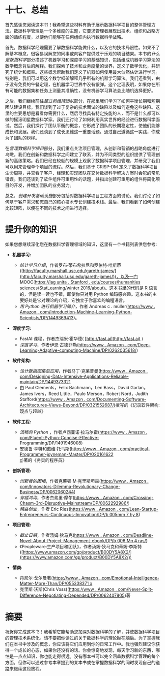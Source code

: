   

# 十七、总结

首先感谢您阅读这本书！我希望这些材料有助于展示数据科学项目的整体管理方法。数据科学管理是一个多维度的主题，它要求管理者展现出技术、组织和战略方面的熟练程度，以便他们能够在任何组织内执行数据科学战略。

首先，数据科学经理需要了解数据科学能做什么，以及它的技术局限性。如果不了解基本概念，很容易误解您的同事或向客户提供过于乐观的项目结果。本书的*什么是数据科学*部分描述了机器学习和深度学习的基础知识，包括组成机器学习算法的数学概念背后的解释。我们探索了技术和业务度量的世界，定义了数学优化，并研究了统计和概率。这些概念帮助我们定义了机器如何使用最大似然估计进行学习。特别是，我们可以用这个数学框架解释几乎所有的机器学习算法。我们还看到，由于没有免费的午餐定理，在机器学习世界中没有银弹。这个定理表明，如果你在所有可能的数据集和任务上测量其准确性，没有机器学习算法会比随机选择更好。

之后，我们继续前往*建立和维持团队*部分，在那里我们学习了如何平衡长期和短期团队建设目标。我们谈到了过于复杂的技术面试的缺陷以及如何避免这些缺陷。这里的主要思想是看看你需要什么，然后寻找具有特定技能的人，而不是什么都可以做的摇滚明星数据科学家。我们还讨论了如何利用真实世界的经验进行数据科学面试。然后，我们探讨了团队平衡的概念，它形成了团队的长期稳定性，使他们能够成长和发展。我们还谈到了成长思维这一重要话题。通过自己遵循这一实践，你成为了团队的榜样。

在*管理数据科学项目*部分，我们重点关注项目管理，从创新和营销的战略角度进行鸟瞰。我们在创新和数据科学之间建立了联系，并为不同类型的组织提供了管理创新的高级策略。我们已经在较低的规模上观察了数据科学项目管理，并研究了我们可以用来管理单个项目的流程。然后，我们基于 CRISP-DM 定义了数据科学项目生命周期，并查看了客户、经理和实现团队在交付数据科学解决方案时会犯的常见错误。我们还谈到了软件组件可重用性的话题，并指出创建可重用的组件将简化项目的开发，并增加团队的业务潜力。

总之，*创建开发基础设施*部分包括对数据科学项目工程方面的讨论。我们讨论了如何基于客户需求和您自己的核心技术专长创建技术栈。最后，我们看到了如何创建比较矩阵，以便在不同的技术之间进行选择。

  

# 提升你的知识

如果您想继续深化您在数据科学管理领域的知识，这里有一个书籍列表供您参考:

*   **机器学习:**
    *   *统计学习介绍*，作者罗布·蒂布希拉尼和罗伯特·哈斯蒂([http://faculty.marshall.usc.edu/gareth-james/](http://faculty.marshall.usc.edu/gareth-james/))，以及一门 MOOC([https://lag unita . Stanford . edu/courses/humanities sciences/StatLearning/winter 2016/about](https://lagunita.stanford.edu/courses/HumanitiesSciences/StatLearning/Winter2016/about))。这本书里的代码是 R 语言的，但是读一读也不错，即使你只对用 Python 编码感兴趣。这本书的主要好处是它对理论的介绍，它独立于你喜欢的编程语言。
    *   *用 Python 进行机器学习简介*，作者 Andreas c . müller([https://www . Amazon . com/Introduction-Machine-Learning-Python-Scientists/DP/1449369413](https://www.amazon.com/Introduction-Machine-Learning-Python-Scientists/dp/1449369413))。
*   **深度学习:**
    *   FastAI 课程，作者杰瑞米·霍华德( [http://fast.ai](http://fast.ai) )
    *   *深度学习*，作者伊恩·古德菲勒([https://www . Amazon . com/Deep-Learning-Adaptive-computing-Machine/DP/0262035618/](https://www.amazon.com/Deep-Learning-Adaptive-Computation-Machine/dp/0262035618/))

*   **软件架构:**
    *   *设计数据密集型应用*，作者马丁·克莱普曼([https://www . Amazon . com/Designing-Data-Intensive-Applications-Reliable-maintain/DP/1449373321](https://www.amazon.com/Designing-Data-Intensive-Applications-Reliable-Maintainable/dp/1449373321)
    *   由 Paul Clements，Felix Bachmann，Len Bass，David Garlan，James Ivers，Reed Little，Paulo Merson，Robert Nord，Judith Stafford([https://www . Amazon . com/Documenting-Software-Architectures-Views-Beyond/DP/0321552687/](https://www.amazon.com/Documenting-Software-Architectures-Views-Beyond/dp/0321552687/))撰写的《记录软件架构:观点与超越》
*   **软件工程:**

    *   *流畅的 Python* ，作者卢西亚诺·拉马尔霍([https://www . Amazon . com/Fluent-Python-Concise-Effective-Programming/DP/1491946008](https://www.amazon.com/Fluent-Python-Concise-Effective-Programming/dp/1491946008))
    *   安德鲁·亨特和戴维·托马斯([https://www . Amazon . com/practical-Programmer-joyneman-Master/DP/020161622 x](https://www.amazon.com/Pragmatic-Programmer-Journeyman-Master/dp/020161622X))著的《务实的程序员》
*   **创新管理:**
    *   *创新者的困境*，作者克莱顿·M·克里斯坦森([https://www . Amazon . com/Innovators-Dilemma-Revolutionary-Change-Business/DP/0062060244](https://www.amazon.com/Innovators-Dilemma-Revolutionary-Change-Business/dp/0062060244))
    *   *穿越鸿沟*，作者杰弗里·摩尔([https://www . Amazon . com/Crossing-Chasm-3rd-Disruptive-Mainstream/DP/0062292986/](https://www.amazon.com/Crossing-Chasm-3rd-Disruptive-Mainstream/dp/0062292986/))
    *   *精益创业*，作者 Eric Ries([https://www . Amazon . com/Lean-Startup-Entrepreneurs-Continuous-Innovation/DP/b 005mm 7 hy 8](https://www.amazon.com/Lean-Startup-Entrepreneurs-Continuous-Innovation/dp/B005MM7HY8))
*   **项目管理:**
    *   *截止日期*，作者汤姆·狄马克([https://www . Amazon . com/Deadline-Novel-About-Project-Management-ebook/DP/b 006 Mn 4 ras/](https://www.amazon.com/Deadline-Novel-About-Project-Management-ebook/dp/B006MN4RAS/))
    *   《Peopleware:生产项目和团队》，作者汤姆·狄马克和蒂姆·李斯特([https://www.amazon.com/gp/product/B00DY5A8X2/](https://www.amazon.com/gp/product/B00DY5A8X2/))
*   **情商:**
    *   丹尼尔·戈尔曼著([https://www . Amazon . com/Emotional-Intelligence-Matter-More-Than/DP/055338371 x](https://www.amazon.com/Emotional-Intelligence-Matter-More-Than/dp/055338371X)
    *   克里斯·沃斯(Chris Voss)([https://www . Amazon . com/Never-Split-Difference-Negotiating-Depended/DP/0062407805](https://www.amazon.com/Never-Split-Difference-Negotiating-Depended/dp/0062407805))著

  

# 摘要

祝贺你完成这本书！我希望它能帮助您加深对数据科学的了解，并使数据科学项目的管理技术系统化。请不要把你读过的关于数据科学的理论抛在脑后。为了掌握我们在本书中涉及的概念，你应该将它们应用到你的日常工作中。我也强烈建议你获得一个成长的心态，如果你还没有的话。你会惊奇地发现，每天学习新的东西，哪怕是一点点知识，你也能走得很远。没有哪本书可以完全涵盖数据科学管理的每个方面，但你可以通过参考本章提到的某本书或在掌握数据科学的同时发现自己的道路来继续这段旅程。